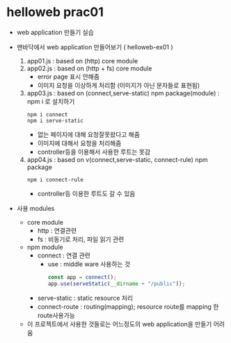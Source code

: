 # helloweb prac01

* web application 만들기 실습

* 맨바닥에서 web application 만들어보기 ( helloweb-ex01 )
    1. app01.js : based on (http) core module
    2. app02.js : based on (http + fs) core module 
        - error page 표시 안해줌
        - 이미지 요청을 이상하게 처리함 (이미지가 아닌 문자들로 표현됨)
    3. app03.js : based on (connect,serve-static) npm package(module) : npm i 로 설치하기
        ```shell
        npm i connect
        npm i serve-static
        ```
        - 없는 페이지에 대해 요청잘못왔다고 해줌
        - 이미지에 대해서 요청을 처리해줌
        - controller등을 이용해서 사용한 루트는 못감
    4. app04.js : based on v(connect,serve-static, connect-rule) npm package
        ```shell
        npm i connect-rule
        ```
        - controller등 이용한 루트도 갈 수 있음

* 사용 modules
    * core module
        * http : 연결관련
        * fs : 비동기로 처리, 파일 읽기 관련
    * npm module
        * connect : 연결 관련
            - use : middle ware 사용하는 것
                ```js
                const app = connect();
                app.use(serveStatic(__dirname + "/public"));
                ```
        * serve-static : static resource 처리
        * connect-route : routing(mapping); resource route를 mapping 한 route사용가능
    * 이 프로젝트에서 사용한 것들로는 어느정도의 web application을 만들기 어려움